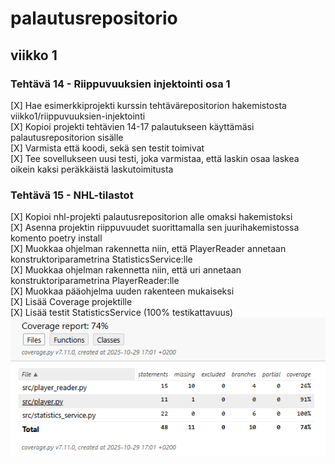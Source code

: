 # palautusrepositorio

## viikko 1

### Tehtävä 14 - Riippuvuuksien injektointi osa 1
[X] Hae esimerkkiprojekti kurssin tehtävärepositorion hakemistosta viikko1/riippuvuuksien-injektointi                  
[X] Kopioi projekti tehtävien 14-17 palautukseen käyttämäsi palautusrepositorion sisälle                 
[X] Varmista että koodi, sekä sen testit toimivat             
[X] Tee sovellukseen uusi testi, joka varmistaa, että laskin osaa laskea oikein kaksi peräkkäistä laskutoimitusta                 

### Tehtävä 15 - NHL-tilastot
[X] Kopioi nhl-projekti palautusrepositorion alle omaksi hakemistoksi          
[X] Asenna projektin riippuvuudet suorittamalla sen juurihakemistossa komento poetry install                 
[X] Muokkaa ohjelman rakennetta niin, että PlayerReader annetaan konstruktoriparametrina StatisticsService:lle           
[X] Muokkaa ohjelman rakennetta niin, että uri annetaan konstruktoriparametrina PlayerReader:lle             
[X] Muokkaa pääohjelma uuden rakenteen mukaiseksi           
[X] Lisää Coverage projektille           
[X] Lisää testit StatisticsService (100% testikattavuus)        
      ![Coverage report](viikko1/kuvat/coverage_report.png)